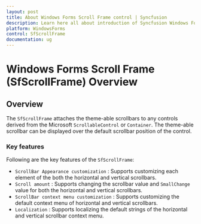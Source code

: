 ```yaml
---
layout: post
title: About Windows Forms Scroll Frame control | Syncfusion
description: Learn here all about introduction of Syncfusion Windows Forms Scroll Frame (SfScrollFrame) control, its elements and more details.
platform: WindowsForms
control: SfScrollFrame
documentation: ug
---
```


# Windows Forms Scroll Frame (SfScrollFrame) Overview

## Overview

The `SfScrollFrame` attaches the theme-able scrollbars to any controls derived from the Microsoft `ScrollableControl` or `Container`. The theme-able scrollbar can be displayed over the default scrollbar position of the control. 

### Key features 

Following are the key features of the `SfScrollFrame`:

* `ScrollBar Appearance customization` : Supports customizing each element of the both the horizontal and vertical scrollbars.
* `Scroll amount` : Supports changing the scrollbar value and `SmallChange` value for both the horizontal and vertical scrollbars.
* `ScrollBar context menu customization` : Supports customizing the default context menu of horizontal and vertical scrollbars.
* `Localization` : Supports localizing the default strings of the horizontal and vertical scrollbar context menu.